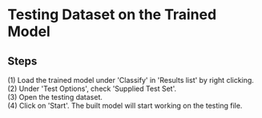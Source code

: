 # Testing Dataset on the Trained Model
## Steps
(1) Load the trained model under 'Classify' in 'Results list' by right clicking.<br />
(2) Under 'Test Options', check 'Supplied Test Set'.<br />
(3) Open the testing dataset.<br />
(4) Click on 'Start'. The built model will start working on the testing file.
